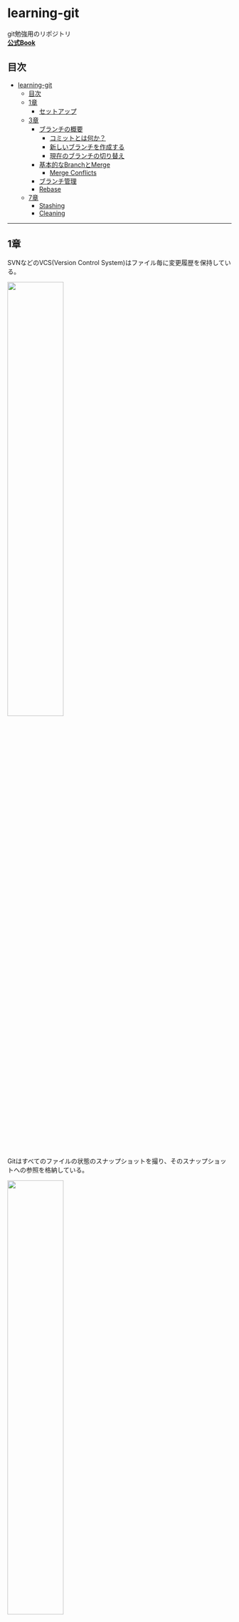 # learning-git
git勉強用のリポジトリ  
**[公式Book](https://git-scm.com/book/en/v2)**

## 目次
- [learning-git](#learning-git)
  - [目次](#目次)
  - [1章](#1章)
    - [セットアップ](#セットアップ)
  - [3章](#3章)
    - [ブランチの概要](#ブランチの概要)
        - [コミットとは何か？](#コミットとは何か)
      - [新しいブランチを作成する](#新しいブランチを作成する)
      - [現在のブランチの切り替え](#現在のブランチの切り替え)
    - [基本的なBranchとMerge](#基本的なbranchとmerge)
      - [Merge Conflicts](#merge-conflicts)
    - [ブランチ管理](#ブランチ管理)
    - [Rebase](#rebase)
  - [7章](#7章)
    - [Stashing](#stashing)
    - [Cleaning](#cleaning)


***
## 1章
SVNなどのVCS(Version Control System)はファイル毎に変更履歴を保持している。

<img src="readme_image/image.png" width="50%">

Gitはすべてのファイルの状態のスナップショットを撮り、そのスナップショットへの参照を格納している。

<img src="readme_image/image-1.png" width="50%">

Gitはコミットデータを削除しない

### セットアップ
下の設定が優先的に設定されていく
- [path]/etc/gitconfig
  システム上のすべてのユーザーとそのすべてのリポジトリに適用される  
  `git config --system`
- ~/.gitconfig or ~/.config/git/config
  ユーザー固有の設定  
  `git config --global`
- [対象ディレクトリ]/.git/config
  ディレクトリ固有の設定  
  `git config --local`

※全ての設定を確認したいときは以下のコマンドを使う  
`git config --list --show-origin`
***
## 3章
### ブランチの概要
##### コミットとは何か？
コミットオブジェクト
- ステージしたコンテンツのスナップショット(treeオブジェクト)へのポインター
- 作成者
- メールアドレス
- コミットメッセージ
- 直前のコミットへのポインター

状態
- Modifired:ファイルは更新されているがコミットされていない状態
- Staged:
  次のコミットのスナップショットに入る更新されたファイルをマークしている状態
  各ファイルのチェックサム(ハッシュ値)が計算され、blobという単位でGit repositoryに保存する
- Committed:
  データがローカルデータベースに保存された状態
  各サブディレクトリ毎にチェックサムを計算し、treeオブジェクトとしてGit repositoryに保存する
  メタデータとルートプロジェクトのtreeオブジェクトへのポインターを持つCommitオブジェクトを作成する

<img src="readme_image/image-2.png" width="75%">
<img src="readme_image/image-3.png" width="75%">

#### 新しいブランチを作成する
`git branch hoge`  
現在実行しているのと同じコミットへの新しいポインターが作成される  
<img src="readme_image/image-4.png" width="25%">

#### 現在のブランチの切り替え
HEADが指すブランチへのポインターが切り替わる
`git branch hoge`コマンドでブランチを作成した直後は以下のようにHEADが指し示すブランチへのポインターは切り替わらない  
<img src="readme_image/image-5.png" width="25%">

ブランチを切り替えたい場合はcheckoutコマンドを実行する  
`git checkout hoge`  
するとHEADが切り替え先のブランチのポインターを持つようになる  
<img src="readme_image/image-6.png" width="25%">

ここで新しいコミットを実行すると次のようなイメージとなる  
<img src="readme_image/image-7.png" width="50%">

ブランチが分岐する場合は次のようなイメージ    
<img src="readme_image/image-8.png" width="50%">

### 基本的なBranchとMerge
**ストーリー**  
新しい機能を開発中、別の重要な問題が発生。hotfixが必要。次の流れで開発を行っていく。
1. 本番ブランチに切り替える  
   切り替えようとしているブランチと競合するコミットされていない変更がある場合、ブランチ切り替えはできない。  
   例：本番ブランチにREADME.mdがあり、featureブランチでREADME.mdを変更しているとき
   ```
    $ git status
    ブランチ feature
    Your branch is up to date with 'origin/feature'.

    Changes not staged for commit:
      (use "git add <file>..." to update what will be committed)
      (use "git restore <file>..." to discard changes in working directory)
            modified:   README.md

    no changes added to commit (use "git add" and/or "git commit -a")

    $ git checkout main 
    error: Your local changes to the following files would be overwritten by checkout:
            README.md
    Please commit your changes or stash them before you switch branches.
    Aborting
   ```

2. hotfixブランチを作成する
3. hotfixブランチをマージする  
   マージ後はhotfixブランチを削除する  
   `git branch -d hotfix`
4. 元の機能開発に戻る  
hotfixブランチをmsterブランチにマージした直後は以下のイメージ  
<img src="readme_image/image-9.png" width="50%">  
元の機能開発が終了しmasterブランチへマージすると以下のイメージ
<img src="readme_image/image-10.png" width="50%">

#### Merge Conflicts
マージしている2つのブランチで同じファイルの同じ部分に異なる変更を加えた場合マージができない  
feature2ブランチではこの行を追加  
feature1ブランチではこの行を追加  
```
$ git merge feature1
Auto-merging README.md
CONFLICT (content): Merge conflict in README.md
Automatic merge failed; fix conflicts and then commit the result.
```
<img src="readme_image/image-11.png" width="50%">

### ブランチ管理
ローカル、リモートのブランチ名を変更したい場合  
`git branch --move old-branch-name new-branch-name`  
`git push origin new-branch-name`  
`git push origin --delete old-branch-name`  
リモートのブランチ名を取得したい場合  
`git ls-remote`  
`git branch -r`  
※リモートのブランチがローカルに反映されない場合は以下のコマンドを実行する  
`git remote prune origin`  
`git pull --prune`

### Rebase
C4で適用された修正をC3に再適用することができる。  
<img src="readme_image/image-12.png" width="50%">  
Gitの履歴をより単純にすることができる。最終的な成果物はマージの場合と変わらない。  

**別の人が作業を行っている可能性があるコミットをリベースしてはいけない**  
以下の状況を過程する  
<img src="readme_image/image-13.png" width="50%">   
そこでチームのメンバーがC6のコミットをC5のコミットにrebaseすると、自身のローカルリポジトリにはrebase後の履歴とrebase前の履歴の両方が存在することになってしまう    
<img src="readme_image/image-14.png" width="50%">  
ちなみに、このような状況に陥ってしまった場合は、`git rebase teamone/master`を実行することで以下のような履歴にすることができる。ただし、C4とC4'はほぼ同じでないと適用できない。
<img src="readme_image/image-15.png" width="50%">  

## 7章
### Stashing
ブランチを切り替える際に、今のブランチで行っている作業をコミットしたくない場合に`git stash`コマンドが使える。
### Cleaning